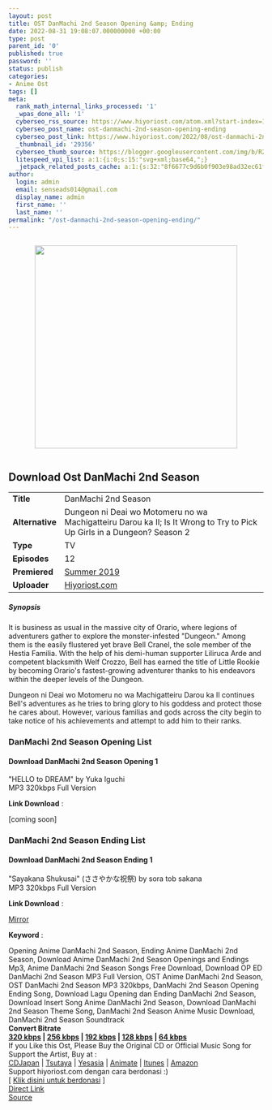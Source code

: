 ```yaml
---
layout: post
title: OST DanMachi 2nd Season Opening &amp; Ending
date: 2022-08-31 19:08:07.000000000 +00:00
type: post
parent_id: '0'
published: true
password: ''
status: publish
categories:
- Anime Ost
tags: []
meta:
  rank_math_internal_links_processed: '1'
  _wpas_done_all: '1'
  cyberseo_rss_source: https://www.hiyoriost.com/atom.xml?start-index=1
  cyberseo_post_name: ost-danmachi-2nd-season-opening-ending
  cyberseo_post_link: https://www.hiyoriost.com/2022/08/ost-danmachi-2nd-season-opening-ending.html
  _thumbnail_id: '29356'
  cyberseo_thumb_source: https://blogger.googleusercontent.com/img/b/R29vZ2xl/AVvXsEh9grrEYU0vG7dq8ZiZrwmNWC3qcrOFeJ8f3HSzzMqU5I-MP642b57fDyF8xngf-J6qoBDCQOZNvjAxNOifl-UUaDHPTgzgsEt1Jwt04FRLF8LPQweAm9dgNoAD9MNliAtxbGEmUsC-cCa61X8UKf0UrWJ_hJmMzqG9UYGr03xJJ7X9YseSn5gTX9eB/s400/bx101167-zcmvefJhh1oS.png
  litespeed_vpi_list: a:1:{i:0;s:15:"svg+xml;base64,";}
  _jetpack_related_posts_cache: a:1:{s:32:"8f6677c9d6b0f903e98ad32ec61f8deb";a:2:{s:7:"expires";i:1663288781;s:7:"payload";a:3:{i:0;a:1:{s:2:"id";i:28832;}i:1;a:1:{s:2:"id";i:29298;}i:2;a:1:{s:2:"id";i:29205;}}}}
author:
  login: admin
  email: senseads014@gmail.com
  display_name: admin
  first_name: ''
  last_name: ''
permalink: "/ost-danmachi-2nd-season-opening-ending/"
---
```

<div class="separator" style="clear: both"><a href="https://blogger.googleusercontent.com/img/b/R29vZ2xl/AVvXsEh9grrEYU0vG7dq8ZiZrwmNWC3qcrOFeJ8f3HSzzMqU5I-MP642b57fDyF8xngf-J6qoBDCQOZNvjAxNOifl-UUaDHPTgzgsEt1Jwt04FRLF8LPQweAm9dgNoAD9MNliAtxbGEmUsC-cCa61X8UKf0UrWJ_hJmMzqG9UYGr03xJJ7X9YseSn5gTX9eB/s650/bx101167-zcmvefJhh1oS.png" style="display: block;padding: 1em 0;text-align: center"><img alt border="0" data-original-height="650" data-original-width="460" height="400" src="{{ site.baseurl }}/assets/2022/08/bx101167-zcmvefJhh1oS.png" /></a></div>
<div class="judulanime">
<h2>Download Ost DanMachi 2nd Season</h2>
</div>
<div class="info2" id="Info">
<table>
<tbody>
<tr>
<td class="tablex"><b>Title </b></td>
<td>DanMachi 2nd Season</td>
</tr>
<tr>
<td class="tablex"><b>Alternative </b></td>
<td>Dungeon ni Deai wo Motomeru no wa Machigatteiru Darou ka II; Is It Wrong to Try to Pick Up Girls in a Dungeon? Season 2</td>
</tr>
<tr>
<td class="tablex"><b>Type </b></td>
<td>TV</td>
</tr>
<tr>
<td class="tablex"><b>Episodes </b></td>
<td>12</td>
</tr>
<tr>
<td class="tablex"><b>Premiered </b></td>
<td><a href="https://www.hiyoriost.com/search/label/Summer 2019" target="_blank" rel="noopener">Summer 2019</a></td>
</tr>
<tr>
<td class="tablex"><b>Uploader </b></td>
<td><a href="https://www.hiyoriost.com/">Hiyoriost.com</a></td>
</tr>
</tbody>
</table>
</div>
<div class="sinopsis">
<h5>Synopsis</h5>
</div>
<div class="deskripsi">
<p>It is business as usual in the massive city of Orario, where legions of adventurers gather to explore the monster-infested "Dungeon." Among them is the easily flustered yet brave Bell Cranel, the sole member of the Hestia Familia. With the help of his demi-human supporter Liliruca Arde and competent blacksmith Welf Crozzo, Bell has earned the title of Little Rookie by becoming Orario's fastest-growing adventurer thanks to his endeavors within the deeper levels of the Dungeon.</p>
<p>Dungeon ni Deai wo Motomeru no wa Machigatteiru Darou ka II continues Bell's adventures as he tries to bring glory to his goddess and protect those he cares about. However, various familias and gods across the city begin to take notice of his achievements and attempt to add him to their ranks.</p>
</div>
<div class="listz">
<h3>DanMachi 2nd Season Opening List</h3>
</div>
<div class="listz3">
<div class="listz1">
<h4>Download DanMachi 2nd Season Opening 1</h4>
</div>
<div class="listz2">"HELLO to DREAM" by Yuka Iguchi<br />MP3 320kbps Full Version
<p><b>Link Download</b> : </p>
<div class="dbox-list">[coming soon]</div>
</div>
</div>
<div class="listz">
<h3>DanMachi 2nd Season Ending List</h3>
</div>
<div class="listz3">
<div class="listz1">
<h4>Download DanMachi 2nd Season Ending 1</h4>
</div>
<div class="listz2">"Sayakana Shukusai" (ささやかな祝祭) by sora tob sakana<br />MP3 320kbps Full Version
<p><b>Link Download</b> : </p>
<div class="dbox-list"><a href="https://teknosimple.com/F6GGx" rel="nofollow noopener" target="_blank">Mirror</a></div>
</div>
</div>
<p><b>Keyword</b> :
<div class="tagser">Opening Anime DanMachi 2nd Season, Ending Anime DanMachi 2nd Season, Download Anime DanMachi 2nd Season Openings and Endings Mp3, Anime DanMachi 2nd Season Songs Free Download, Download OP ED DanMachi 2nd Season MP3 Full Version, OST Anime DanMachi 2nd Season, OST DanMachi 2nd Season MP3 320kbps, DanMachi 2nd Season Opening Ending Song, Download Lagu Opening dan Ending DanMachi 2nd Season, Download Insert Song Anime DanMachi 2nd Season, Download DanMachi 2nd Season Theme Song, DanMachi 2nd Season Anime Music Download, DanMachi 2nd Season Soundtrack</div>
<div class="buycd"><b>Convert Bitrate<br /><a href="https://ponselharian.com/H24pIOShN" target="_blank" rel="noopener">320 kbps</a> | <a href="https://ponselharian.com/Eyuk" target="_blank" rel="noopener">256 kbps</a> | <a href="https://ponselharian.com/JByW8o" target="_blank" rel="noopener">192 kbps</a> | <a href="https://ponselharian.com/BKz7uRGGVc" target="_blank" rel="noopener">128 kbps</a> | <a href="https://ponselharian.com/8q6P1" target="_blank" rel="noopener">64 kbps</a></b></div>
<div class="buycd">If you Like this Ost, Please Buy the Original CD or Official Music Song for Support the Artist, Buy at : <br /><a href="https://www.cdjapan.co.jp/" target="_blank" rel="noopener">CDJapan</a> | <a href="https://shop.tsutaya.co.jp/" target="_blank" rel="noopener">Tsutaya</a> | <a href="https://www.yesasia.com/" target="_blank" rel="noopener">Yesasia</a> | <a href="https://www.animate-onlineshop.jp/" target="_blank" rel="noopener">Animate</a> | <a href="https://www.apple.com/jp/itunes" target="_blank" rel="noopener">Itunes</a> | <a href="https://amazon.co.jp/" target="_blank" rel="noopener">Amazon</a>
</div>
<div class="buycd">Support hiyoriost.com dengan cara berdonasi :)<br />[ <a href="https://www.hiyoriost.com/p/donate.html" target="_blank" rel="noopener">Klik disini untuk berdonasi</a> ]</div>
<div class="divbtn"> <a href="https://handymansurrender.com/fihup8buzv?key=94550f7ce39444073321dde3b8782f97" class="btn"><i class="fa fa-download"></i> Direct Link</a> <br /><a href="https://www.hiyoriost.com/2022/08/ost-danmachi-2nd-season-opening-ending.html">Source</a> </div>
